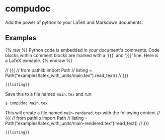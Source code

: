 # compudoc

Add the power of python to your LaTeX and Markdown documents.

## Examples

{% raw %}
Python code is embedded in your document's comments. Code blocks within comment blocks
are marked with a '{{{' and '}}}' line. Here is a LaTeX exmaple.
{% endraw %}

// {{{
// from pathlib import Path
// listing = Path("examples/latex_with_units/main.tex").read_text()
// }}}

```latex
{{listing}}
```
Save this to a file named `main.tex` and run
```bash
$ compudoc main.tex
```
This will create a file named `main-rendered.tex` with the following content
// {{{
// from pathlib import Path
// listing = Path("examples/latex_with_units/main-rendered.tex").read_text()
// }}}

```latex
{{listing}}
```
